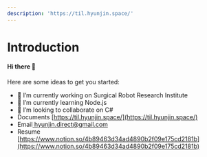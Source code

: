 ```yaml
---
description: 'https://til.hyunjin.space/'
---
```


# Introduction

#### Hi there 👋

Here are some ideas to get you started:

* 🔭 I’m currently working on Surgical Robot Research Institute
* 🌱 I’m currently learning Node.js
* 👯 I’m looking to collaborate on C\#
* Documents [https://til.hyunjin.space/](https://til.hyunjin.space/)
* Email[ hyunjin.direct@gmail.com](email://hyunjin.direct@gmail.com)
* Resume [https://www.notion.so/4b89463d34ad4890b2f09e175cd2181b](https://www.notion.so/4b89463d34ad4890b2f09e175cd2181b)





